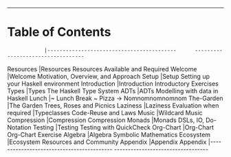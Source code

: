 ----

# Table of Contents

<div id="toc" class="important">

<!-- Note: This is a special file that determines the order of the chapters                  -->
<!--       The lefthand column refers to the filename of the chapter in 'resources/markdown' -->
<!--       This column is removed before the markdown is processed for the table of contents -->

                |------------------------------------------      ----------------------------------
Resources       |[Resources](#required-resources)                Resources Available and Required
Welcome         |[Welcome](#welcome)                             Motivation, Overview, and Approach
Setup           |[Setup](#setup)                                 Setting up your Haskell environment
Introduction    |[Introduction](#introduction)                   Introductory Exercises
Types           |[Types](#types)                                 The Haskell Type System
ADTs            |[ADTs](#adts-algebraic-data-types)              Modelling with data in Haskell
Lunch           |[~ Lunch Break ~](#lunch-break)                 Pizza -> Nomnomnomnomnom
The-Garden      |[The Garden](#the-garden)                       Trees, Roses and Picnics
Laziness        |[Laziness](#laziness)                           Evaluation when required
                |[Typeclasses](#typeclasses)                     Code-Reuse and Laws
Music           |[Wildcard](#music)                              Music
Compression     |[Compression](#compression)                     Compression
Monads          |[Monads](#monads)                               DSLs, IO, Do-Notation
Testing         |[Testing](#testing)                             Testing with QuickCheck
Org-Chart       |[Org-Chart](#org-chart)                         Org-Chart Exercise
Algebra         |[Algebra](#symbolic-differentiation)            Symbolic Mathematics
Ecosystem       |[Ecosystem](#ecosystem)                         Resources and Community
Appendix        |[Appendix](#appendix)                           Appendix
                |------------------------------------------      ----------------------------------

</div>
